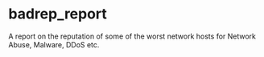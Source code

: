 # badrep_report
A report on the reputation of some of the worst network hosts for Network Abuse, Malware, DDoS etc.
